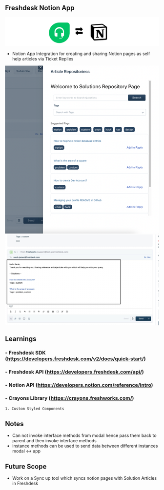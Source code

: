## Freshdesk Notion App

![Banner](./docs/banner3.png)

- Notion App Integration for creating and sharing Notion pages as self help articles via Ticket Replies

![screenshot-boards](./docs/app-snap.png)
![Ticket](./docs/ticket-snap.jpg)

## Learnings 

### - Freshdesk SDK (https://developers.freshdesk.com/v2/docs/quick-start/)

### - Freshdesk API  (https://developers.freshdesk.com/api/)

### - Notion API (https://developers.notion.com/reference/intro)

### - Crayons Library (https://crayons.freshworks.com/)
    1. Custom Styled Components 

## Notes 

- Can not invoke interface methods from modal hence pass them back to parent and then invoke interface methods 
- instance methods can be used to send data between different instances modal <-> app 

## Future Scope
- Work on a Sync up tool which syncs notion pages with Solution Articles in Freshdesk

